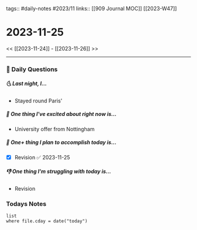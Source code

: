 tags:: #daily-notes #2023/11 
links:: [[909 Journal MOC]] [[2023-W47]]
# 2023-11-25

<< [[2023-11-24]] - [[2023-11-26]] >>

---
### 📅 Daily Questions
##### 🌜 Last night, I...
- Stayed round Paris'

##### 🙌 One thing I've excited about right now is...
- University offer from Nottingham

##### 🚀 One+ thing I plan to accomplish today is...
- [x] Revision ✅ 2023-11-25

##### 👎 One thing I'm struggling with today is...
- Revision

### Todays Notes
```dataview
list 
where file.cday = date("today")
```
